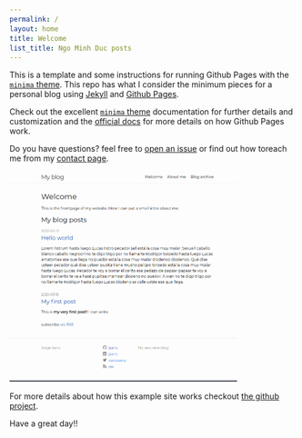 ```yaml
---
permalink: /
layout: home
title: Welcome
list_title: Ngo Minh Duc posts
---
```


This is a template and some instructions for running Github Pages with the
[`minima` theme][minima]. This repo has what I consider the minimum pieces for a
personal blog using [Jekyll][jk] and [Github Pages][gh-site].

Check out the excellent [`minima` theme][minima] documentation for further
details and customization and the [official docs][gh] for more details on how
Github Pages work.

Do you have questions? feel free to [open an issue][issue] or find out how
toreach me from my [contact page][contact].

<img src="./assets/imgs/screenshot.png" width="400px">

For more details about how this example site works checkout
[the github project](https://github.com/jsanz/gh-pages-minima-starter).

Have a great day!!

[gh-site]: https://pages.github.com/
[minima]: https://github.com/jekyll/minima/tree/2.5-stable
[jk]: https://jekyllrb.com/
[gh]: https://help.github.com/en/github/working-with-github-pages
[issue]: https://github.com/jsanz/gh-pages-minima-starter/issues/new/choose
[contact]: https://jorgesanz.net/contact/
